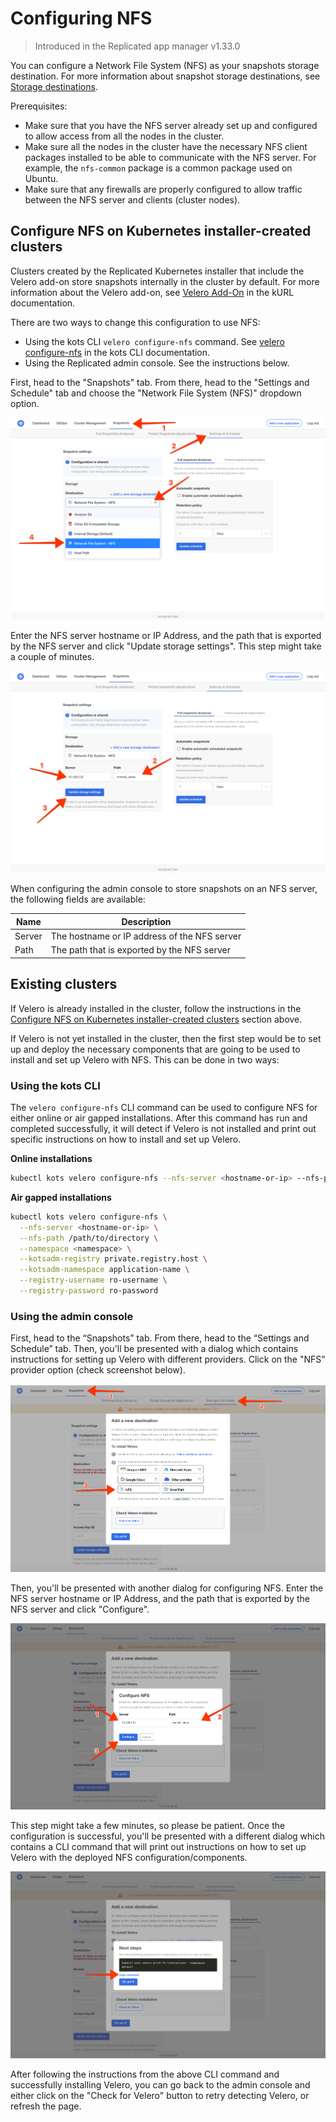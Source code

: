 # Configuring NFS

> Introduced in the Replicated app manager v1.33.0

You can configure a Network File System (NFS) as your snapshots storage destination. For more information about snapshot storage destinations, see [Storage destinations](snapshots-storage-destinations).

Prerequisites:

* Make sure that you have the NFS server already set up and configured to allow access from all the nodes in the cluster.
* Make sure all the nodes in the cluster have the necessary NFS client packages installed to be able to communicate with the NFS server.
For example, the `nfs-common` package is a common package used on Ubuntu.
* Make sure that any firewalls are properly configured to allow traffic between the NFS server and clients (cluster nodes).

## Configure NFS on Kubernetes installer-created clusters

Clusters created by the Replicated Kubernetes installer that include the Velero add-on store snapshots internally in the cluster by default. For more information about the Velero add-on, see [Velero Add-On](https://kurl.sh/docs/add-ons/velero) in the kURL documentation.

There are two ways to change this configuration to use NFS:

* Using the kots CLI `velero configure-nfs` command. See [velero configure-nfs](../reference/kots-cli-velero-configure-nfs/) in the kots CLI documentation.
* Using the Replicated admin console. See the instructions below.

First, head to the "Snapshots" tab.
From there, head to the "Settings and Schedule" tab and choose the "Network File System (NFS)" dropdown option.

![Snapshot Destination Dropdown NFS](/images/snapshot-destination-dropdown-nfs.png)

Enter the NFS server hostname or IP Address, and the path that is exported by the NFS server and click "Update storage settings".
This step might take a couple of minutes.

![Snapshot Destination NFS Fields](/images/snapshot-destination-nfs-fields.png)

When configuring the admin console to store snapshots on an NFS server, the following fields are available:

| Name   | Description                                  |
|--------|----------------------------------------------|
| Server | The hostname or IP address of the NFS server |
| Path   | The path that is exported by the NFS server  |

## Existing clusters

If Velero is already installed in the cluster, follow the instructions in the [Configure NFS on Kubernetes installer-created clusters](#configure-nfs-on-kubernetes-installer-created-clusters) section above.

If Velero is not yet installed in the cluster, then the first step would be to set up and deploy the necessary components that are going to be used to install and set up Velero with NFS.
This can be done in two ways:

### Using the kots CLI

The `velero configure-nfs` CLI command can be used to configure NFS for either online or air gapped installations.
After this command has run and completed successfully, it will detect if Velero is not installed and print out specific instructions on how to install and set up Velero.

**Online installations**

```bash
kubectl kots velero configure-nfs --nfs-server <hostname-or-ip> --nfs-path /path/to/directory --namespace <namespace>
```

**Air gapped installations**

```bash
kubectl kots velero configure-nfs \
  --nfs-server <hostname-or-ip> \
  --nfs-path /path/to/directory \
  --namespace <namespace> \
  --kotsadm-registry private.registry.host \
  --kotsadm-namespace application-name \
  --registry-username ro-username \
  --registry-password ro-password
```

### Using the admin console

First, head to the “Snapshots” tab.
From there, head to the “Settings and Schedule” tab.
Then, you'll be presented with a dialog which contains instructions for setting up Velero with different providers.
Click on the "NFS" provider option (check screenshot below).

![Snapshot Provider NFS](/images/snapshot-provider-nfs.png)

Then, you'll be presented with another dialog for configuring NFS.
Enter the NFS server hostname or IP Address, and the path that is exported by the NFS server and click "Configure".

![Snapshot Provider NFS Fields](/images/snapshot-provider-nfs-fields.png)

This step might take a few minutes, so please be patient.
Once the configuration is successful, you'll be presented with a different dialog which contains a CLI command that will print out instructions on how to set up Velero with the deployed NFS configuration/components.

![Snapshot Provider File System Next Steps](/images/snapshot-provider-fs-next-steps.png)

After following the instructions from the above CLI command and successfully installing Velero, you can go back to the admin console and either click on the "Check for Velero" button to retry detecting Velero, or refresh the page.
